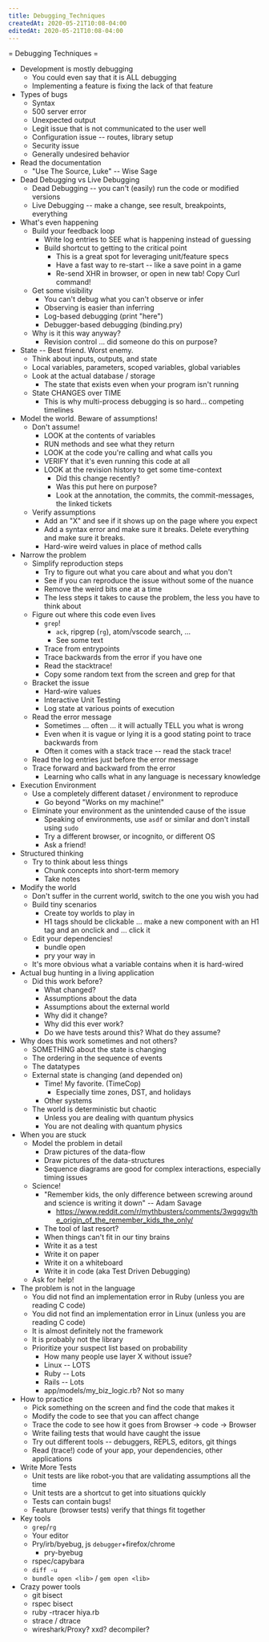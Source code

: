 ```yaml
---
title: Debugging_Techniques
createdAt: 2020-05-21T10:08-04:00
editedAt: 2020-05-21T10:08-04:00
---
```


= Debugging Techniques =

* Development is mostly debugging
  * You could even say that it is ALL debugging
  * Implementing a feature is fixing the lack of that feature
* Types of bugs
  * Syntax
  * 500 server error
  * Unexpected output
  * Legit issue that is not communicated to the user well
  * Configuration issue -- routes, library setup
  * Security issue
  * Generally undesired behavior
* Read the documentation
  * "Use The Source, Luke" -- Wise Sage
* Dead Debugging vs Live Debugging
  * Dead Debugging -- you can't (easily) run the code or modified versions
  * Live Debugging -- make a change, see result, breakpoints, everything
* What's even happening
  * Build your feedback loop
    * Write log entries to SEE what is happening instead of guessing
    * Build shortcut to getting to the critical point
      * This is a great spot for leveraging unit/feature specs
      * Have a fast way to re-start -- like a save point in a game
      * Re-send XHR in browser, or open in new tab! Copy Curl command!
  * Get some visibility
    * You can't debug what you can't observe or infer
    * Observing is easier than inferring
    * Log-based debugging (print "here")
    * Debugger-based debugging (binding.pry)
  * Why is it this way anyway?
    * Revision control ... did someone do this on purpose?
* State -- Best friend. Worst enemy.
  * Think about inputs, outputs, and state
  * Local variables, parameters, scoped variables, global variables
  * Look at the actual database / storage
    * The state that exists even when your program isn't running
  * State CHANGES over TIME
    * This is why multi-process debugging is so hard... competing timelines
* Model the world. Beware of assumptions!
  * Don't assume!
    * LOOK at the contents of variables
    * RUN methods and see what they return
    * LOOK at the code you're calling and what calls you
    * VERIFY that it's even running this code at all
    * LOOK at the revision history to get some time-context
      * Did this change recently?
      * Was this put here on purpose?
      * Look at the annotation, the commits, the commit-messages, the linked tickets
  * Verify assumptions
    * Add an "X" and see if it shows up on the page where you expect
    * Add a syntax error and make sure it breaks. Delete everything and make sure it breaks.
    * Hard-wire weird values in place of method calls
* Narrow the problem
  * Simplify reproduction steps
    * Try to figure out what you care about and what you don't
    * See if you can reproduce the issue without some of the nuance
    * Remove the weird bits one at a time
    * The less steps it takes to cause the problem, the less you have to think about
  * Figure out where this code even lives
    * `grep`!
      * `ack`, ripgrep (`rg`), atom/vscode search, ...
      * See some text
    * Trace from entrypoints
    * Trace backwards from the error if you have one
    * Read the stacktrace!
    * Copy some random text from the screen and grep for that
  * Bracket the issue
    * Hard-wire values
    * Interactive Unit Testing
    * Log state at various points of execution
  * Read the error message
    * Sometimes ... often ... it will actually TELL you what is wrong
    * Even when it is vague or lying it is a good stating point to trace backwards from
    * Often it comes with a stack trace -- read the stack trace!
  * Read the log entries just before the error message
  * Trace forward and backward from the error
    * Learning who calls what in any language is necessary knowledge
* Execution Environment
  * Use a completely different dataset / environment to reproduce
    * Go beyond "Works on my machine!"
  * Eliminate your environment as the unintended cause of the issue
    * Speaking of environments, use `asdf` or similar and don't install using `sudo`
    * Try a different browser, or incognito, or different OS
    * Ask a friend!
* Structured thinking
  * Try to think about less things
    * Chunk concepts into short-term memory
    * Take notes
* Modify the world
  * Don't suffer in the current world, switch to the one you wish you had
  * Build tiny scenarios
    * Create toy worlds to play in
    * H1 tags should be clickable ... make a new component with an H1 tag and an onclick and ... click it
  * Edit your dependencies!
    * bundle open
    * pry your way in
  * It's more obvious what a variable contains when it is hard-wired
* Actual bug hunting in a living application
  * Did this work before?
    * What changed?
    * Assumptions about the data
    * Assumptions about the external world
    * Why did it change?
    * Why did this ever work?
    * Do we have tests around this? What do they assume?
* Why does this work sometimes and not others?
  * SOMETHING about the state is changing
  * The ordering in the sequence of events
  * The datatypes
  * External state is changing (and depended on)
    * Time! My favorite. (TimeCop)
      * Especially time zones, DST, and holidays
    * Other systems
  * The world is deterministic but chaotic
    * Unless you are dealing with quantum physics
    * You are not dealing with quantum physics
* When you are stuck
  * Model the problem in detail
    * Draw pictures of the data-flow
    * Draw pictures of the data-structures
    * Sequence diagrams are good for complex interactions, especially timing issues
  * Science!
    * "Remember kids, the only difference between screwing around and science is writing it down" -- Adam Savage
      * https://www.reddit.com/r/mythbusters/comments/3wgqgv/the_origin_of_the_remember_kids_the_only/
    * The tool of last resort?
    * When things can't fit in our tiny brains
    * Write it as a test
    * Write it on paper
    * Write it on a whiteboard
    * Write it in code (aka Test Driven Debugging)
  * Ask for help!
* The problem is not in the language
  * You did not find an implementation error in Ruby (unless you are reading C code)
  * You did not find an implementation error in Linux (unless you are reading C code)
  * It is almost definitely not the framework
  * It is probably not the library
  * Prioritize your suspect list based on probability
    * How many people use layer X without issue?
    * Linux -- LOTS
    * Ruby -- Lots
    * Rails -- Lots
    * app/models/my_biz_logic.rb? Not so many
* How to practice
  * Pick something on the screen and find the code that makes it
  * Modify the code to see that you can affect change
  * Trace the code to see how it goes from Browser -> code -> Browser
  * Write failing tests that would have caught the issue
  * Try out different tools -- debuggers, REPLS, editors, git things
  * Read (trace!) code of your app, your dependencies, other applications
* Write More Tests
  * Unit tests are like robot-you that are validating assumptions all the time
  * Unit tests are a shortcut to get into situations quickly
  * Tests can contain bugs!
  * Feature (browser tests) verify that things fit together
* Key tools
  * `grep`/`rg`
  * Your editor
  * Pry/irb/byebug, js `debugger`+firefox/chrome
    * pry-byebug
  * rspec/capybara
  * `diff -u`
  * `bundle open <lib>` / `gem open <lib>`
* Crazy power tools
  * git bisect
  * rspec bisect
  * ruby -rtracer hiya.rb
  * strace / dtrace
  * wireshark/Proxy? xxd? decompiler?

